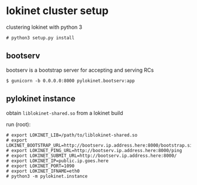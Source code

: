 # lokinet cluster setup

clustering lokinet with python 3

    # python3 setup.py install

## bootserv

bootserv is a bootstrap server for accepting and serving RCs

    $ gunicorn -b 0.0.0.0:8000 pylokinet.bootserv:app

## pylokinet instance

obtain `liblokinet-shared.so` from a lokinet build

run (root):
    
    # export LOKINET_LIB=/path/to/liblokinet-shared.so
    # export LOKINET_BOOTSTRAP_URL=http://bootserv.ip.address.here:8000/bootstrap.signed
    # export LOKINET_PING_URL=http://bootserv.ip.address.here:8000/ping
    # export LOKINET_SUBMIT_URL=http://bootserv.ip.address.here:8000/
    # export LOKINET_IP=public.ip.goes.here
    # export LOKINET_PORT=1090
    # export LOKINET_IFNAME=eth0
    # python3 -m pylokinet.instance